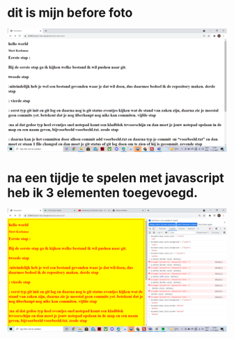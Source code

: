 # dit is mijn before foto 

![before foto](foto1.jpg.png)

# na een tijdje te spelen met javascript heb ik 3 elementen toegevoegd.

![after foto](foto2.jpg.png)